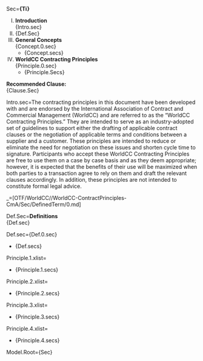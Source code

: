 Sec=<b>{Ti}</b><ol type="I"><li><b>Introduction</b><br>{Intro.sec}<li>{Def.Sec}<li><b>General Concepts</b><br>{Concept.0.sec}<ul class="secs-and"><li>{Concept.secs}</ul><li><b>WorldCC Contracting Principles</b><br>{Principle.0.sec}<ul class="secs-and"><li>{Principle.Secs}</ul></ol><b>Recommended Clause:</b><br>{Clause.Sec}

Intro.sec=The contracting principles in this document have been developed with and are endorsed by the International Association of Contract and Commercial Management (WorldCC) and are referred to as the “WorldCC Contracting Principles.” They are intended to serve as an industry-adopted set of guidelines to support either the drafting of applicable contract clauses or the negotiation of applicable terms and conditions between a supplier and a customer. These principles are intended to reduce or eliminate the need for negotiation on these issues and shorten cycle time to signature. Participants who accept these WorldCC Contracting Principles are free to use them on a case by case basis and as they deem appropriate; however, it is expected that the benefits of their use will be maximized when both parties to a transaction agree to rely on them and draft the relevant clauses accordingly. In addition, these principles are not intended to constitute formal legal advice.

_=[OTF/WorldCC//WorldCC-ContractPrinciples-CmA/Sec/DefinedTerm/0.md]

Def.Sec=<b>Definitions</b><br>{Def.sec}

Def.sec={Def.0.sec}<ul class="secs-and"><li>{Def.secs}</ul>

Principle.1.xlist=<ul class="secs-and"><li>{Principle.1.secs}</ul>

Principle.2.xlist=<ul class="secs-and"><li>{Principle.2.secs}</ul>

Principle.3.xlist=<ul class="secs-and"><li>{Principle.3.secs}</ul>

Principle.4.xlist=<ul class="secs-and"><li>{Principle.4.secs}</ul>

Model.Root={Sec}